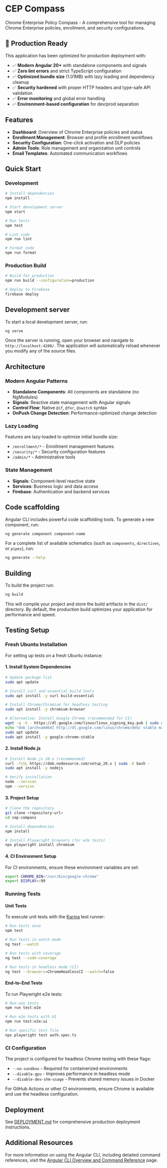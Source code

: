 # CEP Compass

Chrome Enterprise Policy Compass - A comprehensive tool for managing Chrome Enterprise policies, enrollment, and security configurations.

## 🚀 Production Ready

This application has been optimized for production deployment with:

- ✅ **Modern Angular 20+** with standalone components and signals
- ✅ **Zero lint errors** and strict TypeScript configuration
- ✅ **Optimized bundle size** (1.01MB) with lazy loading and dependency cleanup
- ✅ **Security hardened** with proper HTTP headers and type-safe API validation
- ✅ **Error monitoring** and global error handling
- ✅ **Environment-based configuration** for dev/prod separation

## Features

- **Dashboard**: Overview of Chrome Enterprise policies and status
- **Enrollment Management**: Browser and profile enrollment workflows
- **Security Configuration**: One-click activation and DLP policies
- **Admin Tools**: Role management and organization unit controls
- **Email Templates**: Automated communication workflows

## Quick Start

### Development

```bash
# Install dependencies
npm install

# Start development server
npm start

# Run tests
npm test

# Lint code
npm run lint

# Format code
npm run format
```

### Production Build

```bash
# Build for production
npm run build --configuration=production

# Deploy to Firebase
firebase deploy
```

## Development server

To start a local development server, run:

```bash
ng serve
```

Once the server is running, open your browser and navigate to `http://localhost:4200/`. The application will automatically reload whenever you modify any of the source files.

## Architecture

### Modern Angular Patterns

- **Standalone Components**: All components are standalone (no NgModules)
- **Signals**: Reactive state management with Angular signals
- **Control Flow**: Native `@if`, `@for`, `@switch` syntax
- **OnPush Change Detection**: Performance-optimized change detection

### Lazy Loading

Features are lazy-loaded to optimize initial bundle size:

- `/enrollment/*` - Enrollment management features
- `/security/*` - Security configuration features
- `/admin/*` - Administrative tools

### State Management

- **Signals**: Component-level reactive state
- **Services**: Business logic and data access
- **Firebase**: Authentication and backend services

## Code scaffolding

Angular CLI includes powerful code scaffolding tools. To generate a new component, run:

```bash
ng generate component component-name
```

For a complete list of available schematics (such as `components`, `directives`, or `pipes`), run:

```bash
ng generate --help
```

## Building

To build the project run:

```bash
ng build
```

This will compile your project and store the build artifacts in the `dist/` directory. By default, the production build optimizes your application for performance and speed.

## Testing Setup

### Fresh Ubuntu Installation

For setting up tests on a fresh Ubuntu instance:

#### 1. Install System Dependencies

```bash
# Update package list
sudo apt update

# Install curl and essential build tools
sudo apt install -y curl build-essential

# Install Chrome/Chromium for headless testing
sudo apt install -y chromium-browser

# Alternative: Install Google Chrome (recommended for CI)
wget -q -O - https://dl.google.com/linux/linux_signing_key.pub | sudo apt-key add -
echo "deb [arch=amd64] http://dl.google.com/linux/chrome/deb/ stable main" | sudo tee /etc/apt/sources.list.d/google-chrome.list
sudo apt update
sudo apt install -y google-chrome-stable
```

#### 2. Install Node.js

```bash
# Install Node.js 20.x (recommended)
curl -fsSL https://deb.nodesource.com/setup_20.x | sudo -E bash -
sudo apt install -y nodejs

# Verify installation
node --version
npm --version
```

#### 3. Project Setup

```bash
# Clone the repository
git clone <repository-url>
cd cep-compass

# Install dependencies
npm install

# Install Playwright browsers (for e2e tests)
npx playwright install chromium
```

#### 4. CI Environment Setup

For CI environments, ensure these environment variables are set:

```bash
export CHROME_BIN="/usr/bin/google-chrome"
export DISPLAY=:99
```

### Running Tests

#### Unit Tests

To execute unit tests with the [Karma](https://karma-runner.github.io) test runner:

```bash
# Run tests once
npm test

# Run tests in watch mode
ng test --watch

# Run tests with coverage
ng test --code-coverage

# Run tests in headless mode (CI)
ng test --browsers=ChromeHeadlessCI --watch=false
```

#### End-to-End Tests

To run Playwright e2e tests:

```bash
# Run e2e tests
npm run test:e2e

# Run e2e tests with UI
npm run test:e2e:ui

# Run specific test file
npx playwright test auth.spec.ts
```

### CI Configuration

The project is configured for headless Chrome testing with these flags:

- `--no-sandbox` - Required for containerized environments
- `--disable-gpu` - Improves performance in headless mode
- `--disable-dev-shm-usage` - Prevents shared memory issues in Docker

For GitHub Actions or other CI environments, ensure Chrome is available and use the headless configuration.

## Deployment

See [DEPLOYMENT.md](./DEPLOYMENT.md) for comprehensive production deployment instructions.

## Additional Resources

For more information on using the Angular CLI, including detailed command references, visit the [Angular CLI Overview and Command Reference](https://angular.dev/tools/cli) page.
